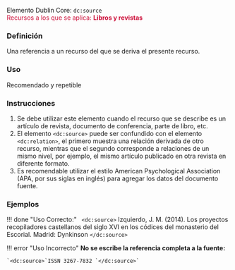 Elemento Dublin Core: `dc:source`  
<span style="color:#CD113B">Recursos a los que se aplica: __Libros y revistas__ </span>

### __Definición__
Una referencia a un recurso del que se deriva el presente recurso.  

### __Uso__
Recomendado y repetible  

### __Instrucciones__  
1. Se debe utilizar este elemento cuando el recurso que se describe es un artículo de revista, documento de conferencia, parte de libro, etc.
2. El elemento `<dc:source>` puede ser confundido con el elemento `<dc:relation>`, el primero muestra una relación derivada de otro recurso, mientras que el segundo corresponde a relaciones de un mismo nivel, por ejemplo, el mismo artículo publicado en otra revista en diferente formato.
3. Es recomendable utilizar el estilo American Psychological Association (APA, por sus siglas en inglés) para agregar los datos del documento fuente.

### __Ejemplos__

!!! done "Uso Correcto:"
   ` <dc:source>` Izquierdo, J. M. (2014). Los proyectos recopiladores castellanos del siglo XVI en los códices del monasterio del Escorial. Madrid: Dynkinson `</dc:source>`


!!! error "Uso Incorrecto"
    **No se escribe la referencia completa a la fuente:**  

    `<dc:source>`ISSN 3267-7832 `</dc:source>` 
